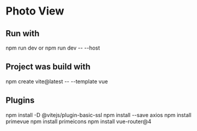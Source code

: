 # Photo View

## Run with
npm run dev
or
npm run dev -- --host

## Project was build with
npm create vite@latest -- --template vue

## Plugins
npm install -D @vitejs/plugin-basic-ssl
npm install --save axios
npm install primevue
npm install primeicons
npm install vue-router@4